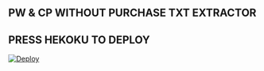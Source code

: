 ## PW & CP WITHOUT PURCHASE TXT EXTRACTOR 

## PRESS HEKOKU TO DEPLOY
[![Deploy](https://www.herokucdn.com/deploy/button.svg)](https://heroku.com/deploy?template=https://github.com/)
